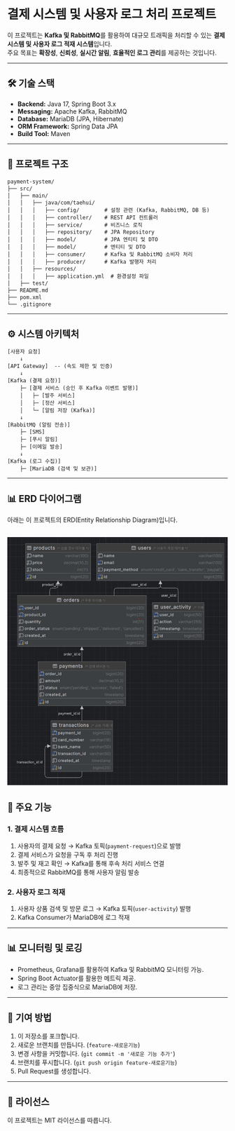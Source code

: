 # 결제 시스템 및 사용자 로그 처리 프로젝트

이 프로젝트는 **Kafka 및 RabbitMQ**를 활용하여 대규모 트래픽을 처리할 수 있는 **결제 시스템 및 사용자 로그 적재 시스템**입니다.  
주요 목표는 **확장성**, **신뢰성**, **실시간 알림**, **효율적인 로그 관리**를 제공하는 것입니다.

---

## 🛠️ 기술 스택

- **Backend:** Java 17, Spring Boot 3.x
- **Messaging:** Apache Kafka, RabbitMQ
- **Database:** MariaDB (JPA, Hibernate)
- **ORM Framework:** Spring Data JPA
- **Build Tool:** Maven

---

## 📁 프로젝트 구조

```
payment-system/
├── src/
│   ├── main/
│   │   ├── java/com/taehui/
│   │   │   ├── config/        # 설정 관련 (Kafka, RabbitMQ, DB 등)
│   │   │   ├── controller/    # REST API 컨트롤러
│   │   │   ├── service/       # 비즈니스 로직
│   │   │   ├── repository/    # JPA Repository
│   │   │   ├── model/         # JPA 엔티티 및 DTO
│   │   │   ├── model/         # 엔티티 및 DTO
│   │   │   ├── consumer/      # Kafka 및 RabbitMQ 소비자 처리
│   │   │   ├── producer/      # Kafka 발행자 처리
│   │   ├── resources/
│   │   │   ├── application.yml  # 환경설정 파일
│   ├── test/
├── README.md
├── pom.xml
└── .gitignore
```

---

## ⚙️ 시스템 아키텍처

```
[사용자 요청]
    ↓
[API Gateway]  -- (속도 제한 및 인증)
    ↓
[Kafka (결제 요청)]
    ├─ [결제 서비스 (승인 후 Kafka 이벤트 발행)]
    │   ├─ [발주 서비스]  
    │   ├─ [정산 서비스]  
    │   └─ [알림 저장 (Kafka)]
    ↓
[RabbitMQ (알림 전송)]
    ├─ [SMS]
    ├─ [푸시 알림]
    ├─ [이메일 발송]
    ↓
[Kafka (로그 수집)]
    ├─ [MariaDB (검색 및 보관)]
```

---
## 📊 ERD 다이어그램
아래는 이 프로젝트의 ERD(Entity Relationship Diagram)입니다.

![ERD](docs/erd.jpg)
---
## 🧱 주요 기능

### 1. 결제 시스템 흐름

1. 사용자의 결제 요청 → Kafka 토픽(`payment-request`)으로 발행
2. 결제 서비스가 요청을 구독 후 처리 진행
3. 발주 및 재고 확인 → Kafka를 통해 후속 처리 서비스 연결
4. 최종적으로 RabbitMQ를 통해 사용자 알림 발송

### 2. 사용자 로그 적재

1. 사용자 상품 검색 및 방문 로그 → Kafka 토픽(`user-activity`) 발행
2. Kafka Consumer가 MariaDB에 로그 적재


---

## 📊 모니터링 및 로깅

- Prometheus, Grafana를 활용하여 Kafka 및 RabbitMQ 모니터링 가능.
- Spring Boot Actuator를 활용한 메트릭 제공.
- 로그 관리는 중앙 집중식으로 MariaDB에 저장.

---

## 🤝 기여 방법

1. 이 저장소를 포크합니다.
2. 새로운 브랜치를 만듭니다. (`feature-새로운기능`)
3. 변경 사항을 커밋합니다. (`git commit -m '새로운 기능 추가'`)
4. 브랜치를 푸시합니다. (`git push origin feature-새로운기능`)
5. Pull Request를 생성합니다.

---

## 📜 라이선스

이 프로젝트는 MIT 라이선스를 따릅니다.

